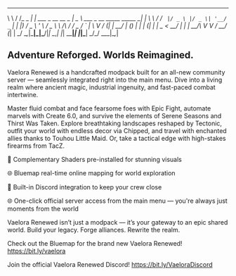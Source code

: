 __     __         _                   ____                                  _ 
\ \   / /_ _  ___| | ___  _ __ __ _  |  _ \ ___ _ __   _____      _____  __| |
 \ \ / / _` |/ _ \ |/ _ \| '__/ _` | | |_) / _ \ '_ \ / _ \ \ /\ / / _ \/ _` |
  \ V / (_| |  __/ | (_) | | | (_| | |  _ <  __/ | | |  __/\ V  V /  __/ (_| |
   \_/ \__,_|\___|_|\___/|_|  \__,_| |_| \_\___|_| |_|\___| \_/\_/ \___|\__,_|


## Adventure Reforged. Worlds Reimagined.

Vaelora Renewed is a handcrafted modpack built for an all-new community server — seamlessly integrated right into the main menu. Dive into a living realm where ancient magic, industrial ingenuity, and fast-paced combat intertwine.

Master fluid combat and face fearsome foes with Epic Fight, automate marvels with Create 6.0, and survive the elements of Serene Seasons and Thirst Was Taken. Explore breathtaking landscapes reshaped by Tectonic, outfit your world with endless decor via Chipped, and travel with enchanted allies thanks to Touhou Little Maid. Or, take a tactical edge with high-stakes firearms from TacZ.

🔷 Complementary Shaders pre-installed for stunning visuals

🌐 Bluemap real-time online mapping for world exploration

💬 Built-in Discord integration to keep your crew close

🌐 One-click official server access from the main menu — you're always just moments from the world

Vaelora Renewed isn’t just a modpack — it’s your gateway to an epic shared world.
Build your legacy. Forge alliances. Rewrite the realm.

Check out the Bluemap for the brand new Vaelora Renewed! https://bit.ly/vaelora

Join the official Vaelora Renewed Discord! https://bit.ly/VaeloraDiscord
